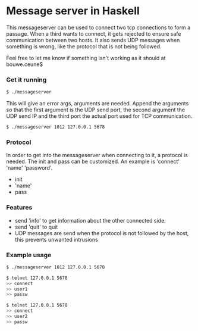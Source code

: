 # Message server in Haskell

This messageserver can be used to connect two tcp connections to form a passage. When a third wants to connect, it gets rejected to ensure safe communication between two hosts. It also sends UDP messages when something is wrong, like the protocol that is not being followed.

Feel free to let me know if something isn't working as it should at bouwe.ceune$

### Get it running

```sh
$ ./messageserver
```
This will give an error args, arguments are needed.
Append the arguments so that the first argument is the UDP send port, the second argument the UDP send IP and the third port the actual port used for TCP communication.

```sh
$ ./messageserver 1012 127.0.0.1 5678
```
### Protocol 

In order to get into the messageserver when connecting to it, a protocol is needed. The init and pass can be customized. An example is 'connect' 'name' 'password'.
-   init
-   'name'
-   pass

### Features

- send 'info' to get information about the other connected side.
- send 'quit' to quit
- UDP messages are send when the protocol is not followed by the host, this prevents unwanted intrusions

### Example usage

```sh
$ ./messageserver 1012 127.0.0.1 5678
```

```sh
$ telnet 127.0.0.1 5678
>> connect
>> user1
>> passw
```

```sh
$ telnet 127.0.0.1 5678
>> connect
>> user2
>> passw
```
